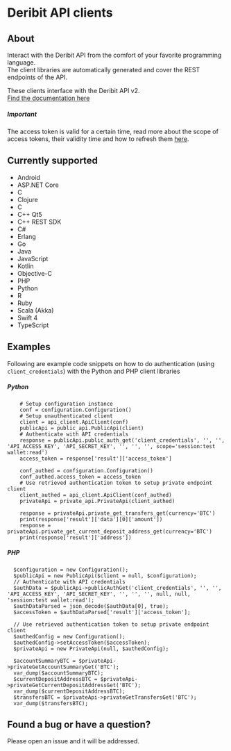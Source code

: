 # Deribit API clients

## About
Interact with the Deribit API from the comfort of your favorite programming language.   
The client libraries are automatically generated and cover the REST endpoints of the API.

These clients interface with the Deribit API v2.   
[Find the documentation here](https://docs.deribit.com/v2/#deribit-api-v2-0-0)

##### Important
The access token is valid for a certain time, read more about the scope of access tokens, their validity time and how to refresh them [here](https://docs.deribit.com/v2/#authentication-2).

## Currently supported

* Android
* ASP.NET Core
* C
* Clojure
* C
* C++ Qt5
* C++ REST SDK
* C#
* Erlang
* Go
* Java
* JavaScript
* Kotlin
* Objective-C
* PHP
* Python
* R
* Ruby
* Scala (Akka)
* Swift 4
* TypeScript


## Examples

Following are example code snippets on how to do authentication (using `client_credentials`) with the Python and PHP client libraries

##### Python
```
    # Setup configuration instance
    conf = configuration.Configuration()
    # Setup unauthenticated client
    client = api_client.ApiClient(conf)
    publicApi = public_api.PublicApi(client)
    # Authenticate with API credentials
    response = publicApi.public_auth_get('client_credentials', '', '', 'API_ACCESS_KEY', 'API_SECRET_KEY', '', '', '', scope='session:test wallet:read')
    access_token = response['result']['access_token']

    conf_authed = configuration.Configuration()
    conf_authed.access_token = access_token
    # Use retrieved authentication token to setup private endpoint client
    client_authed = api_client.ApiClient(conf_authed)
    privateApi = private_api.PrivateApi(client_authed)

    response = privateApi.private_get_transfers_get(currency='BTC')
    print(response['result']['data'][0]['amount'])
    response = privateApi.private_get_current_deposit_address_get(currency='BTC')
    print(response['result']['address'])
```
##### PHP
```
  $configuration = new Configuration();
  $publicApi = new PublicApi($client = null, $configuration);
  // Authenticate with API credentials
  $authData = $publicApi->publicAuthGet('client_credentials', '', '', 'API_ACCESS_KEY', 'API_SECRET_KEY', '', '', '', null, null, 'session:test wallet:read');
  $authDataParsed = json_decode($authData[0], true);
  $accessToken = $authDataParsed['result']['access_token'];

  // Use retrieved authentication token to setup private endpoint client
  $authedConfig = new Configuration();
  $authedConfig->setAccessToken($accessToken);
  $privateApi = new PrivateApi(null, $authedConfig);

  $accountSummaryBTC = $privateApi->privateGetAccountSummaryGet('BTC');
  var_dump($accountSummaryBTC);
  $currentDepositAddressBTC = $privateApi->privateGetCurrentDepositAddressGet('BTC');
  var_dump($currentDepositAddressBTC);
  $transfersBTC = $privateApi->privateGetTransfersGet('BTC');
  var_dump($transfersBTC);
```

## Found a bug or have a question?
Please open an issue and it will be addressed.
